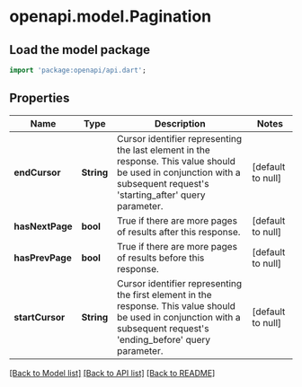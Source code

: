 # openapi.model.Pagination

## Load the model package
```dart
import 'package:openapi/api.dart';
```

## Properties
Name | Type | Description | Notes
------------ | ------------- | ------------- | -------------
**endCursor** | **String** | Cursor identifier representing the last element in the response. This value should be used in conjunction with a subsequent request&#39;s &#39;starting_after&#39; query parameter. | [default to null]
**hasNextPage** | **bool** | True if there are more pages of results after this response. | [default to null]
**hasPrevPage** | **bool** | True if there are more pages of results before this response. | [default to null]
**startCursor** | **String** | Cursor identifier representing the first element in the response. This value should be used in conjunction with a subsequent request&#39;s &#39;ending_before&#39; query parameter. | [default to null]

[[Back to Model list]](../README.md#documentation-for-models) [[Back to API list]](../README.md#documentation-for-api-endpoints) [[Back to README]](../README.md)


